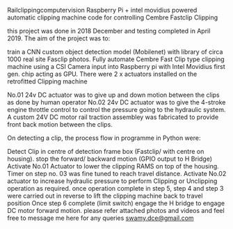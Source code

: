 Railclippingcomputervision
Raspberry Pi + intel movidius powered automatic clipping machine code for controlling Cembre Fastclip Clipping

this project was done in 2018 December and testing completed in April 2019. The aim of the project was to:

train a CNN custom object detection model (Mobilenet) with library of circa 1000 real site Fasclip photos.
Fully automate Cembre Fast Clip type clipping machine using a CSI Camera input into Raspberry pi with Intel Movidius first gen. chip acting as GPU.
There were 2 x actuators installed on the retrofitted Clipping machine

No.01 24v DC actuator was to give up and down motion between the clips as done by human operator
No.02 24v DC actuator was to give the 4-stroke engine throttle control to control the pressure going to the hydraulic system.
A custom 24V DC motor rail traction assembley was fabricated to provide front back motion between the clips.

On detecting a clip, the process flow in programme in Python were:

Detect Clip in centre of detection frame box (Fastclip/ with centre on housing).
stop the forward/ backward motion (GPIO output to H Bridge)
Activate No.01 Actuator to lower the clipping RAMS on top of the housing.
Timer on step no. 03 was fine tuned to reach travel distance.
Activate No.02 actuator to increase hydraulic pressure to perform Clipping or Unclipping operation as required.
once operation complete in step 5, step 4 and step 3 were carried out in reverse to lift the clipping machine back to travel position
Once step 6 complete (limit switch) engage the H bridge to engage DC motor forward motion.
please refer attached photos and videos and feel free to message me here for any queries swamy.dce@gmail.com